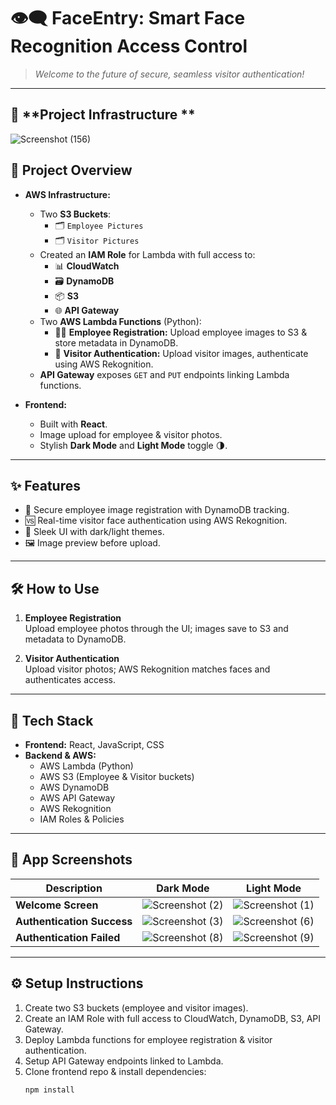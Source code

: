 
# 👁️‍🗨️ **FaceEntry: Smart Face Recognition Access Control**

> _Welcome to the future of secure, seamless visitor authentication!_

---

## 🚀 **Project Infrastructure **


![Screenshot (156)](https://github.com/user-attachments/assets/4356bf0c-b34d-45e4-b75c-b756598c9a03)

## 🚀 **Project Overview**
- **AWS Infrastructure:**
  - Two **S3 Buckets**:
    - 🗂️ `Employee Pictures`
    - 🗂️ `Visitor Pictures`
  - Created an **IAM Role** for Lambda with full access to:
    - 📊 **CloudWatch**
    - 🗃️ **DynamoDB**
    - 📦 **S3**
    - 🌐 **API Gateway**
  - Two **AWS Lambda Functions** (Python):
    - 🧑‍💼 **Employee Registration:** Upload employee images to S3 & store metadata in DynamoDB.
    - 🚪 **Visitor Authentication:** Upload visitor images, authenticate using AWS Rekognition.
  - **API Gateway** exposes `GET` and `PUT` endpoints linking Lambda functions.

- **Frontend:**
  - Built with **React**.
  - Image upload for employee & visitor photos.
  - Stylish **Dark Mode** and **Light Mode** toggle 🌗.

---

## ✨ **Features**

- 🔐 Secure employee image registration with DynamoDB tracking.
- 🆚 Real-time visitor face authentication using AWS Rekognition.
- 🎨 Sleek UI with dark/light themes.
- 🖼️ Image preview before upload.

---

## 🛠️ **How to Use**

1. **Employee Registration**  
   Upload employee photos through the UI; images save to S3 and metadata to DynamoDB.

2. **Visitor Authentication**  
   Upload visitor photos; AWS Rekognition matches faces and authenticates access.

---

## 🧰 **Tech Stack**

- **Frontend:** React, JavaScript, CSS  
- **Backend & AWS:**  
  - AWS Lambda (Python)  
  - AWS S3 (Employee & Visitor buckets)  
  - AWS DynamoDB  
  - AWS API Gateway  
  - AWS Rekognition  
  - IAM Roles & Policies

---
## 📸 App Screenshots

| Description                      | Dark Mode                                   | Light Mode                                  |
|---------------------------------|--------------------------------------------|---------------------------------------------|
| **Welcome Screen**               | ![Screenshot (2)](https://github.com/user-attachments/assets/f8a55cd8-e114-412b-b7c2-595fa91a24ed)| ![Screenshot (1)](https://github.com/user-attachments/assets/0dac63f8-b984-4df7-85df-9b88f1c20183)|
| **Authentication Success**       | ![Screenshot (3)](https://github.com/user-attachments/assets/96cadc02-ab5a-429d-9469-baf940854c95)| ![Screenshot (6)](https://github.com/user-attachments/assets/79e48f5b-c78b-448e-8e84-8e99d383e139)|
| **Authentication Failed**        | ![Screenshot (8)](https://github.com/user-attachments/assets/e2900240-11e7-4efb-9ce5-aec7ce16d05c)| ![Screenshot (9)](https://github.com/user-attachments/assets/0b98a402-c29e-43d4-a619-6e76bfc0033b)|

---

## ⚙️ **Setup Instructions**

1. Create two S3 buckets (employee and visitor images).
2. Create an IAM Role with full access to CloudWatch, DynamoDB, S3, API Gateway.
3. Deploy Lambda functions for employee registration & visitor authentication.
4. Setup API Gateway endpoints linked to Lambda.
5. Clone frontend repo & install dependencies:
   ```bash
   npm install
